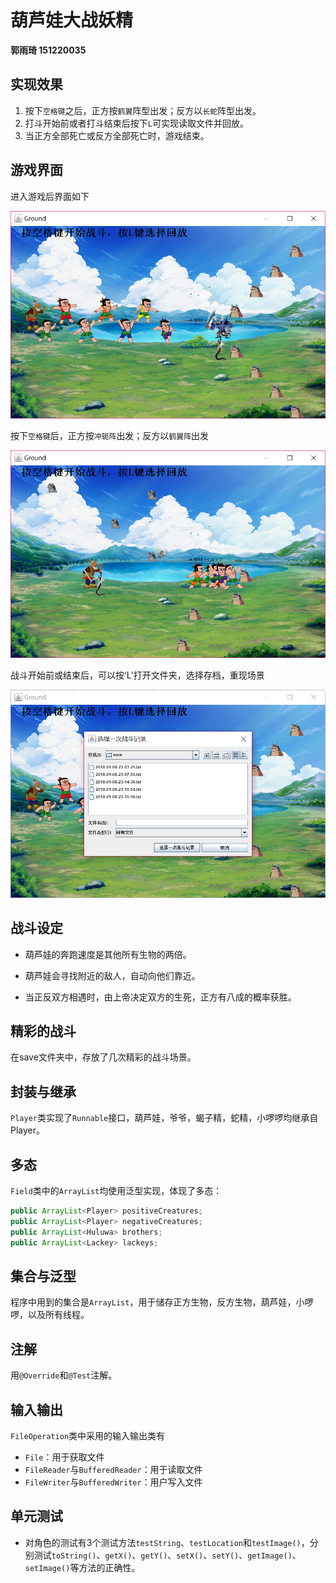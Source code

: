# 葫芦娃大战妖精

**郭雨琦 151220035**


## 实现效果

1. 按下`空格键`之后，正方按`鹤翼`阵型出发；反方以`长蛇`阵型出发。
2. 打斗开始前或者打斗结束后按下`L`可实现读取文件并回放。
3. 当正方全部死亡或反方全部死亡时，游戏结束。


## 游戏界面

进入游戏后界面如下

<img src="screenshoots/初始.png" width="600">

按下`空格键`后，正方按`冲轭阵`出发；反方以`鹤翼阵`出发

<img src="screenshoots/战斗.png" width="600">

战斗开始前或结束后，可以按‘L’打开文件夹，选择存档，重现场景

<img src="screenshoots/文件.png" width="600">



## 战斗设定

* 葫芦娃的奔跑速度是其他所有生物的两倍。

* 葫芦娃会寻找附近的敌人，自动向他们靠近。

* 当正反双方相遇时，由上帝决定双方的生死，正方有八成的概率获胜。



## 精彩的战斗

在save文件夹中，存放了几次精彩的战斗场景。




## 封装与继承

`Player`类实现了`Runnable`接口，葫芦娃，爷爷，蝎子精，蛇精，小啰啰均继承自Player。



## 多态

`Field`类中的`ArrayList`均使用泛型实现，体现了多态：

```java
public ArrayList<Player> positiveCreatures;
public ArrayList<Player> negativeCreatures;
public ArrayList<Huluwa> brothers;
public ArrayList<Lackey> lackeys;
```





## 集合与泛型

程序中用到的集合是`ArrayList`，用于储存正方生物，反方生物，葫芦娃，小啰啰，以及所有线程。




## 注解

用`@Override`和`@Test`注解。



## 输入输出

`FileOperation`类中采用的输入输出类有

* `File`：用于获取文件
* `FileReader`与`BufferedReader`：用于读取文件
* `FileWriter`与`BufferedWriter`：用户写入文件





## 单元测试

* 对角色的测试有3个测试方法`testString`、`testLocation`和`testImage()`，分别测试`toString()`、`getX()`、`getY()`、`setX()`、`setY()`、`getImage()`、`setImage()`等方法的正确性。

